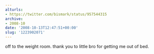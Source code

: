 ```yaml
---
alturls:
- https://twitter.com/bismark/status/957544315
archive:
- 2008-10
date: '2008-10-13T12:47:51+00:00'
slug: '1223902071'
---
```


off to the weight room. thank you to little bro for getting me out of bed.

